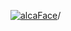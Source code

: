 [![alcaFace](https://camo.githubusercontent.com/2ee094c4af74cb0ec2e19388fccfb809837623e3/68747470733a2f2f7374617469632d63646e2e6a74766e772e6e65742f656d6f7469636f6e732f76312f3332383632362f312e30)](https://twitch.tv/Alca)/

<!--
# My "Popular" CodePens

<table>
	<tr>
		<th></th>
		<th>Title</th>
		<th>Last updated</th>
	</tr>
	<tr>
		<td><a href="https://codepen.io/Alca/pen/LYJqXVy" rel="nofollow"><img src="https://codepen.io/alca/pen/LYJqXVy/image/default.png" width="100" height="56.25"></a></td>
		<td><a href="https://codepen.io/Alca/pen/LYJqXVy" rel="nofollow">A Pen by Jacob Foster</a></td>
		<td>Mar 27, 2023</td>
	</tr>
	<tr>
		<td><a href="https://codepen.io/Alca/pen/wvEROBO" rel="nofollow"><img src="https://codepen.io/alca/pen/wvEROBO/image/default.png" width="100" height="56.25"></a></td>
		<td><a href="https://codepen.io/Alca/pen/wvEROBO" rel="nofollow">OBS Source Finder</a></td>
		<td>Mar 26, 2023</td>
	</tr>
	<tr>
		<td><a href="https://codepen.io/Alca/pen/gOdZrvz" rel="nofollow"><img src="https://codepen.io/alca/pen/gOdZrvz/image/default.png" width="100" height="56.25"></a></td>
		<td><a href="https://codepen.io/Alca/pen/gOdZrvz" rel="nofollow">Salon Style Hang Layout</a></td>
		<td>Mar 24, 2023</td>
	</tr>
	<tr>
		<td><a href="https://codepen.io/Alca/pen/YzOONrX" rel="nofollow"><img src="https://codepen.io/alca/pen/YzOONrX/image/default.png" width="100" height="56.25"></a></td>
		<td><a href="https://codepen.io/Alca/pen/YzOONrX" rel="nofollow">A Pen by Jacob Foster</a></td>
		<td>Mar 20, 2023</td>
	</tr>
	<tr>
		<td><a href="https://codepen.io/Alca/pen/ZEMMQgW" rel="nofollow"><img src="https://codepen.io/alca/pen/ZEMMQgW/image/default.png" width="100" height="56.25"></a></td>
		<td><a href="https://codepen.io/Alca/pen/ZEMMQgW" rel="nofollow">A Pen by Jacob Foster</a></td>
		<td>Mar 20, 2023</td>
	</tr>
	<tr>
		<td><a href="https://codepen.io/Alca/pen/BaOPLOb" rel="nofollow"><img src="https://codepen.io/alca/pen/BaOPLOb/image/default.png" width="100" height="56.25"></a></td>
		<td><a href="https://codepen.io/Alca/pen/BaOPLOb" rel="nofollow">A Pen by Jacob Foster</a></td>
		<td>Mar 18, 2023</td>
	</tr>
	<tr>
		<td><a href="https://codepen.io/Alca/pen/abaKOeg" rel="nofollow"><img src="https://codepen.io/alca/pen/abaKOeg/image/default.png" width="100" height="56.25"></a></td>
		<td><a href="https://codepen.io/Alca/pen/abaKOeg" rel="nofollow">A Pen by Jacob Foster</a></td>
		<td>Mar 21, 2023</td>
	</tr>
	<tr>
		<td><a href="https://codepen.io/Alca/pen/wvEymYV" rel="nofollow"><img src="https://codepen.io/alca/pen/wvEymYV/image/default.png" width="100" height="56.25"></a></td>
		<td><a href="https://codepen.io/Alca/pen/wvEymYV" rel="nofollow">A Pen by Jacob Foster</a></td>
		<td>Mar 21, 2023</td>
	</tr>
	<tr>
		<td><a href="https://codepen.io/Alca/pen/JjapOdE" rel="nofollow"><img src="https://codepen.io/alca/pen/JjapOdE/image/default.png" width="100" height="56.25"></a></td>
		<td><a href="https://codepen.io/Alca/pen/JjapOdE" rel="nofollow">A Pen by Jacob Foster</a></td>
		<td>Mar 21, 2023</td>
	</tr>
	<tr>
		<td><a href="https://codepen.io/Alca/pen/VwGMvPO" rel="nofollow"><img src="https://codepen.io/alca/pen/VwGMvPO/image/default.png" width="100" height="56.25"></a></td>
		<td><a href="https://codepen.io/Alca/pen/VwGMvPO" rel="nofollow">FPS Checker</a></td>
		<td>Mar 8, 2023</td>
	</tr>
</table>

---

###### Last updated: Mon, 27 Mar 2023 05:01:32 GMT
-->
